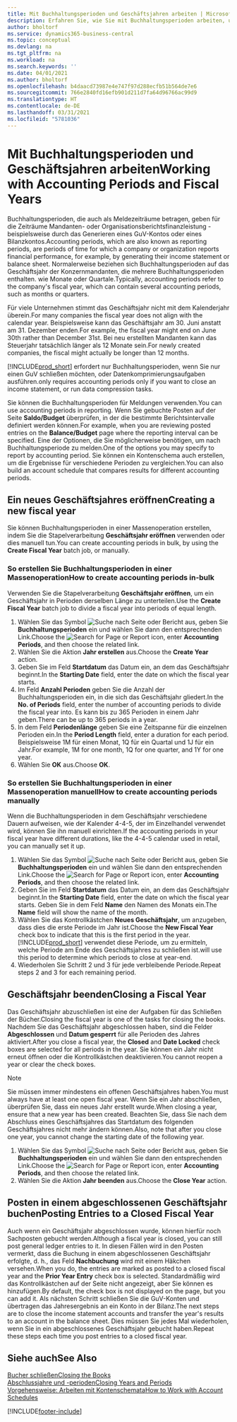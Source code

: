 ```yaml
---
title: Mit Buchhaltungsperioden und Geschäftsjahren arbeiten | Microsoft Docs
description: Erfahren Sie, wie Sie mit Buchhaltungsperioden arbeiten, um festzulegen, wann Ihr Unternehmen über Finanzleistung berichtet.
author: bholtorf
ms.service: dynamics365-business-central
ms.topic: conceptual
ms.devlang: na
ms.tgt_pltfrm: na
ms.workload: na
ms.search.keywords: ''
ms.date: 04/01/2021
ms.author: bholtorf
ms.openlocfilehash: b4daacd73987e4e747f97d288ecfb51b564de7e6
ms.sourcegitcommit: 766e2840fd16efb901d211d7fa64d96766ac99d9
ms.translationtype: HT
ms.contentlocale: de-DE
ms.lasthandoff: 03/31/2021
ms.locfileid: "5781036"
---
```

# <a name="working-with-accounting-periods-and-fiscal-years"></a><span data-ttu-id="bb066-103">Mit Buchhaltungsperioden und Geschäftsjahren arbeiten</span><span class="sxs-lookup"><span data-stu-id="bb066-103">Working with Accounting Periods and Fiscal Years</span></span>

<span data-ttu-id="bb066-104">Buchhaltungsperioden, die auch als Meldezeiträume betragen, geben für die Zeiträume Mandanten- oder Organisationsberichtsfinanzleistung - beispielsweise durch das Generieren eines GuV-Kontos oder eines Bilanzkontos.</span><span class="sxs-lookup"><span data-stu-id="bb066-104">Accounting periods, which are also known as reporting periods, are periods of time for which a company or organization reports financial performance, for example, by generating their income statement or balance sheet.</span></span> <span data-ttu-id="bb066-105">Normalerweise beziehen sich Buchhaltungsperioden auf das Geschäftsjahr der Konzernmandanten, die mehrere Buchhaltungsperioden enthalten. wie Monate oder Quartale.</span><span class="sxs-lookup"><span data-stu-id="bb066-105">Typically, accounting periods refer to the company's fiscal year, which can contain several accounting periods, such as months or quarters.</span></span>

<span data-ttu-id="bb066-106">Für viele Unternehmen stimmt das Geschäftsjahr nicht mit dem Kalenderjahr überein.</span><span class="sxs-lookup"><span data-stu-id="bb066-106">For many companies the fiscal year does not align with the calendar year.</span></span> <span data-ttu-id="bb066-107">Beispielsweise kann das Geschäftsjahr am 30. Juni anstatt am 31. Dezember enden.</span><span class="sxs-lookup"><span data-stu-id="bb066-107">For example, the fiscal year might end on June 30th rather than December 31st.</span></span> <span data-ttu-id="bb066-108">Bei neu erstellten Mandanten kann das Steuerjahr tatsächlich länger als 12 Monate sein.</span><span class="sxs-lookup"><span data-stu-id="bb066-108">For newly created companies, the fiscal might actually be longer than 12 months.</span></span>  

[!INCLUDE[prod_short](includes/prod_short.md)] <span data-ttu-id="bb066-109">erfordert nur Buchhaltungsperioden, wenn Sie nur einen GuV schließen möchten, oder Datenkomprimierungsaufgaben ausführen.</span><span class="sxs-lookup"><span data-stu-id="bb066-109">only requires accounting periods only if you want to close an income statement, or run data compression tasks.</span></span> 

<span data-ttu-id="bb066-110">Sie können die Buchhaltungsperioden für Meldungen verwenden.</span><span class="sxs-lookup"><span data-stu-id="bb066-110">You can use accounting periods in reporting.</span></span> <span data-ttu-id="bb066-111">Wenn Sie gebuchte Posten auf der Seite **Saldo/Budget** überprüfen, in der die bestimmte Berichtsintervalle definiert werden können.</span><span class="sxs-lookup"><span data-stu-id="bb066-111">For example, when you are reviewing posted entries on the **Balance/Budget** page where the reporting interval can be specified.</span></span> <span data-ttu-id="bb066-112">Eine der Optionen, die Sie möglicherweise benötigen, um nach Buchhaltungsperiode zu melden.</span><span class="sxs-lookup"><span data-stu-id="bb066-112">One of the options you may specify to report by accounting period.</span></span> <span data-ttu-id="bb066-113">Sie können ein Kontenschema auch erstellen, um die Ergebnisse für verschiedene Perioden zu vergleichen.</span><span class="sxs-lookup"><span data-stu-id="bb066-113">You can also build an account schedule that compares results for different accounting periods.</span></span>

## <a name="creating-a-new-fiscal-year"></a><span data-ttu-id="bb066-114">Ein neues Geschäftsjahres eröffnen</span><span class="sxs-lookup"><span data-stu-id="bb066-114">Creating a new fiscal year</span></span>

<span data-ttu-id="bb066-115">Sie können Buchhaltungsperioden in einer Massenoperation erstellen, indem Sie die Stapelverarbeitung **Geschäftsjahr eröffnen** verwenden oder dies manuell tun.</span><span class="sxs-lookup"><span data-stu-id="bb066-115">You can create accounting periods in bulk, by using the **Create Fiscal Year** batch job, or manually.</span></span>

### <a name="how-to-create-accounting-periods-in-bulk"></a><span data-ttu-id="bb066-116">So erstellen Sie Buchhaltungsperioden in einer Massenoperation</span><span class="sxs-lookup"><span data-stu-id="bb066-116">How to create accounting periods in-bulk</span></span>

<span data-ttu-id="bb066-117">Verwenden Sie die Stapelverarbeitung **Geschäftsjahr eröffnen**, um ein Geschäftsjahr in Perioden derselben Länge zu unterteilen.</span><span class="sxs-lookup"><span data-stu-id="bb066-117">Use the **Create Fiscal Year** batch job to divide a fiscal year into periods of equal length.</span></span>  

1. <span data-ttu-id="bb066-118">Wählen Sie das Symbol ![Suche nach Seite oder Bericht](media/ui-search/search_small.png "Suche nach Seiten- oder Berichtssymbolen") aus, geben Sie **Buchhaltungsperioden** ein und wählen Sie dann den entsprechenden Link.</span><span class="sxs-lookup"><span data-stu-id="bb066-118">Choose the ![Search for Page or Report](media/ui-search/search_small.png "Search for Page or Report icon") icon, enter **Accounting Periods**, and then choose the related link.</span></span>  
2. <span data-ttu-id="bb066-119">Wählen Sie die Aktion **Jahr erstellen** aus.</span><span class="sxs-lookup"><span data-stu-id="bb066-119">Choose the **Create Year** action.</span></span>  <!--What about the Scheduling option? Should we mention that? There's also the Report Output Type field...-->
3. <span data-ttu-id="bb066-120">Geben Sie im Feld **Startdatum** das Datum ein, an dem das Geschäftsjahr beginnt.</span><span class="sxs-lookup"><span data-stu-id="bb066-120">In the **Starting Date** field, enter the date on which the fiscal year starts.</span></span>  
4. <span data-ttu-id="bb066-121">Im Feld **Anzahl Perioden** geben Sie die Anzahl der Buchhaltungsperioden ein, in die sich das Geschäftsjahr gliedert.</span><span class="sxs-lookup"><span data-stu-id="bb066-121">In the **No. of Periods** field, enter the number of accounting periods to divide the fiscal year into.</span></span> <span data-ttu-id="bb066-122">Es kann bis zu 365 Perioden in einem Jahr geben.</span><span class="sxs-lookup"><span data-stu-id="bb066-122">There can be up to 365 periods in a year.</span></span>  
5. <span data-ttu-id="bb066-123">In dem Feld **Periodenlänge** geben Sie eine Zeitspanne für die einzelnen Perioden ein.</span><span class="sxs-lookup"><span data-stu-id="bb066-123">In the **Period Length** field, enter a duration for each period.</span></span> <span data-ttu-id="bb066-124">Beispielsweise 1M für einen Monat, 1Q für ein Quartal und 1J für ein Jahr.</span><span class="sxs-lookup"><span data-stu-id="bb066-124">For example, 1M for one month, 1Q for one quarter, and 1Y for one year.</span></span>  
6. <span data-ttu-id="bb066-125">Wählen Sie **OK** aus.</span><span class="sxs-lookup"><span data-stu-id="bb066-125">Choose **OK**.</span></span>  

### <a name="how-to-create-accounting-periods-manually"></a><span data-ttu-id="bb066-126">So erstellen Sie Buchhaltungsperioden in einer Massenoperation manuell</span><span class="sxs-lookup"><span data-stu-id="bb066-126">How to create accounting periods manually</span></span>

<span data-ttu-id="bb066-127">Wenn die Buchhaltungsperioden in dem Geschäftsjahr verschiedene Dauern aufweisen, wie der Kalender 4-4-5, der im Einzelhandel verwendet wird, können Sie ihn manuell einrichten.</span><span class="sxs-lookup"><span data-stu-id="bb066-127">If the accounting periods in your fiscal year have different durations, like the 4-4-5 calendar used in retail, you can manually set it up.</span></span>  
  
1. <span data-ttu-id="bb066-128">Wählen Sie das Symbol ![Suche nach Seite oder Bericht](media/ui-search/search_small.png "Symbol „Suche nach Seite oder Bericht“") aus, geben Sie **Buchhaltungsperioden** ein und wählen Sie dann den entsprechenden Link.</span><span class="sxs-lookup"><span data-stu-id="bb066-128">Choose the ![Search for Page or Report](media/ui-search/search_small.png "Search for Page or Report icon") icon, enter **Accounting Periods**, and then choose the related link.</span></span>  
2. <span data-ttu-id="bb066-129">Geben Sie im Feld **Startdatum** das Datum ein, an dem das Geschäftsjahr beginnt.</span><span class="sxs-lookup"><span data-stu-id="bb066-129">In the **Starting Date** field, enter the date on which the fiscal year starts.</span></span> <span data-ttu-id="bb066-130">Geben Sie in dem Feld **Name** den Namen des Monats ein.</span><span class="sxs-lookup"><span data-stu-id="bb066-130">The **Name** field will show the name of the month.</span></span>  
3. <span data-ttu-id="bb066-131">Wählen Sie das Kontrollkästchen **Neues Geschäftsjahr**, um anzugeben, dass dies die erste Periode im Jahr ist.</span><span class="sxs-lookup"><span data-stu-id="bb066-131">Choose the **New Fiscal Year** check box to indicate that this is the first period in the year.</span></span> [!INCLUDE[prod_short](includes/prod_short.md)] <span data-ttu-id="bb066-132">verwendet diese Periode, um zu ermitteln, welche Periode am Ende des Geschäftsjahres zu schließen ist.</span><span class="sxs-lookup"><span data-stu-id="bb066-132">will use this period to determine which periods to close at year-end.</span></span>
4. <span data-ttu-id="bb066-133">Wiederholen Sie Schritt 2 und 3 für jede verbleibende Periode.</span><span class="sxs-lookup"><span data-stu-id="bb066-133">Repeat steps 2 and 3 for each remaining period.</span></span>  

## <a name="closing-a-fiscal-year"></a><span data-ttu-id="bb066-134">Geschäftsjahr beenden</span><span class="sxs-lookup"><span data-stu-id="bb066-134">Closing a Fiscal Year</span></span>

<span data-ttu-id="bb066-135">Das Geschäftsjahr abzuschließen ist eine der Aufgaben für das Schließen der Bücher.</span><span class="sxs-lookup"><span data-stu-id="bb066-135">Closing the fiscal year is one of the tasks for closing the books.</span></span> <span data-ttu-id="bb066-136">Nachdem Sie das Geschäftsjahr abgeschlossen haben, sind die Felder **Abgeschlossen** und **Datum gesperrt** für alle Perioden des Jahres aktiviert.</span><span class="sxs-lookup"><span data-stu-id="bb066-136">After you close a fiscal year, the **Closed** and **Date Locked** check boxes are selected for all periods in the year.</span></span> <span data-ttu-id="bb066-137">Sie können ein Jahr nicht erneut öffnen oder die Kontrollkästchen deaktivieren.</span><span class="sxs-lookup"><span data-stu-id="bb066-137">You cannot reopen a year or clear the check boxes.</span></span>

> [!NOTE]  
> <span data-ttu-id="bb066-138">Sie müssen immer mindestens ein offenen Geschäftsjahres haben.</span><span class="sxs-lookup"><span data-stu-id="bb066-138">You must always have at least one open fiscal year.</span></span> <span data-ttu-id="bb066-139">Wenn Sie ein Jahr abschließen, überprüfen Sie, dass ein neues Jahr erstellt wurde.</span><span class="sxs-lookup"><span data-stu-id="bb066-139">When closing a year, ensure that a new year has been created.</span></span> <span data-ttu-id="bb066-140">Beachten Sie, dass Sie nach dem Abschluss eines Geschäftsjahres das Startdatum des folgenden Geschäftsjahres nicht mehr ändern können.</span><span class="sxs-lookup"><span data-stu-id="bb066-140">Also, note that after you close one year, you cannot change the starting date of the following year.</span></span>

1. <span data-ttu-id="bb066-141">Wählen Sie das Symbol ![Suche nach Seite oder Bericht](media/ui-search/search_small.png "Symbol „Suche nach Seite oder Bericht“") aus, geben Sie **Buchhaltungsperioden** ein und wählen Sie dann den entsprechenden Link.</span><span class="sxs-lookup"><span data-stu-id="bb066-141">Choose the ![Search for Page or Report](media/ui-search/search_small.png "Search for Page or Report icon") icon, enter **Accounting Periods**, and then choose the related link.</span></span>  
2. <span data-ttu-id="bb066-142">Wählen Sie die Aktion **Jahr beenden** aus.</span><span class="sxs-lookup"><span data-stu-id="bb066-142">Choose the **Close Year** action.</span></span>  

## <a name="posting-entries-to-a-closed-fiscal-year"></a><span data-ttu-id="bb066-143">Posten in einem abgeschlossenen Geschäftsjahr buchen</span><span class="sxs-lookup"><span data-stu-id="bb066-143">Posting Entries to a Closed Fiscal Year</span></span>

<span data-ttu-id="bb066-144">Auch wenn ein Geschäftsjahr abgeschlossen wurde, können hierfür noch Sachposten gebucht werden.</span><span class="sxs-lookup"><span data-stu-id="bb066-144">Although a fiscal year is closed, you can still post general ledger entries to it.</span></span> <span data-ttu-id="bb066-145">In diesen Fällen wird in den Posten vermerkt, dass die Buchung in einem abgeschlossenen Geschäftsjahr erfolgte, d. h., das Feld **Nachbuchung** wird mit einem Häkchen versehen.</span><span class="sxs-lookup"><span data-stu-id="bb066-145">When you do, the entries are marked as posted to a closed fiscal year and the **Prior Year Entry** check box is selected.</span></span> <span data-ttu-id="bb066-146">Standardmäßig wird das Kontrollkästchen auf der Seite nicht angezeigt, aber Sie können es hinzufügen.</span><span class="sxs-lookup"><span data-stu-id="bb066-146">By default, the check box is not displayed on the page, but you can add it.</span></span> <span data-ttu-id="bb066-147">Als nächsten Schritt schließen Sie die GuV-Konten und übertragen das Jahresergebnis an ein Konto in der Bilanz.</span><span class="sxs-lookup"><span data-stu-id="bb066-147">The next steps are to close the income statement accounts and transfer the year's results to an account in the balance sheet.</span></span> <span data-ttu-id="bb066-148">Dies müssen Sie jedes Mal wiederholen, wenn Sie in ein abgeschlossenes Geschäftsjahr gebucht haben.</span><span class="sxs-lookup"><span data-stu-id="bb066-148">Repeat these steps each time you post entries to a closed fiscal year.</span></span>

## <a name="see-also"></a><span data-ttu-id="bb066-149">Siehe auch</span><span class="sxs-lookup"><span data-stu-id="bb066-149">See Also</span></span>

[<span data-ttu-id="bb066-150">Bucher schließen</span><span class="sxs-lookup"><span data-stu-id="bb066-150">Closing the Books</span></span>](year-close-books.md)  
[<span data-ttu-id="bb066-151">Abschlussjahre und -perioden</span><span class="sxs-lookup"><span data-stu-id="bb066-151">Closing Years and Periods</span></span>](year-close-years-periods.md)  
[<span data-ttu-id="bb066-152">Vorgehensweise: Arbeiten mit Kontenschemata</span><span class="sxs-lookup"><span data-stu-id="bb066-152">How to Work with Account Schedules</span></span>](bi-how-work-account-schedule.md)  


[!INCLUDE[footer-include](includes/footer-banner.md)]
